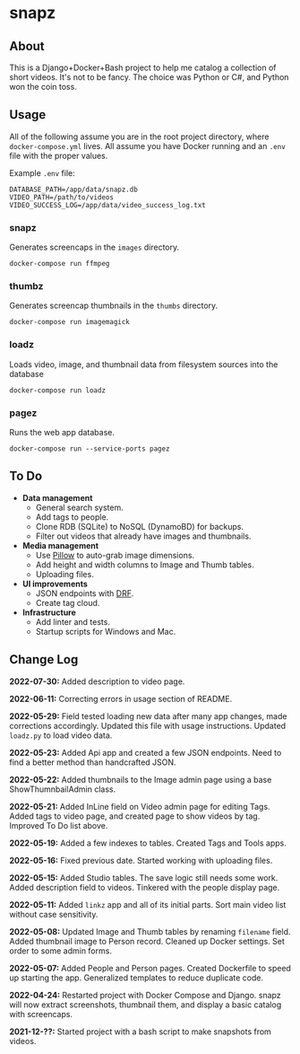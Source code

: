 # snapz

## About

This is a Django+Docker+Bash project to help me catalog a collection of short videos.
It's not to be fancy. The choice was Python or C#, and Python won the coin toss.

## Usage

All of the following assume you are in the root project directory, where `docker-compose.yml` lives.
All assume you have Docker running and an `.env` file with the proper values.

Example `.env` file:
```
DATABASE_PATH=/app/data/snapz.db
VIDEO_PATH=/path/to/videos
VIDEO_SUCCESS_LOG=/app/data/video_success_log.txt
```

### snapz

Generates screencaps in the `images` directory.

`docker-compose run ffmpeg`

### thumbz

Generates screencap thumbnails in the `thumbs` directory.

`docker-compose run imagemagick`

### loadz

Loads video, image, and thumbnail data from filesystem sources into the database

`docker-compose run loadz`

### pagez

Runs the web app database.

`docker-compose run --service-ports pagez`

## To Do

* **Data management**
  * General search system.
  * Add tags to people.
  * Clone RDB (SQLite) to NoSQL (DynamoBD) for backups.
  * Filter out videos that already have images and thumbnails.
* **Media management**
  * Use [Pillow](https://pillow.readthedocs.io/en/stable/) to auto-grab image dimensions.
  * Add height and width columns to Image and Thumb tables.
  * Uploading files.
* **UI improvements**
  * JSON endpoints with [DRF](https://www.django-rest-framework.org/).
  * Create tag cloud.
* **Infrastructure**
  * Add linter and tests.
  * Startup scripts for Windows and Mac.


## Change Log

**2022-07-30:** Added description to video page.

**2022-06-11:** Correcting errors in usage section of README.

**2022-05-29:** Field tested loading new data after many app changes, made corrections accordingly.
Updated this file with usage instructions.
Updated `loadz.py` to load video data.

**2022-05-23:** Added Api app and created a few JSON endpoints.
Need to find a better method than handcrafted JSON.

**2022-05-22:** Added thumbnails to the Image admin page using a base ShowThumnbailAdmin class.

**2022-05-21:** Added InLine field on Video admin page for editing Tags.
Added tags to video page, and created page to show videos by tag.
Improved To Do list above.

**2022-05-19:** Added a few indexes to tables.
Created Tags and Tools apps.

**2022-05-16:** Fixed previous date.
Started working with uploading files.

**2022-05-15:** Added Studio tables.
The save logic still needs some work.
Added description field to videos.
Tinkered with the people display page.

**2022-05-11:** Added `linkz` app and all of its initial parts.
Sort main video list without case sensitivity.

**2022-05-08:** Updated Image and Thumb tables by renaming `filename` field.
Added thumbnail image to Person record.
Cleaned up Docker settings.
Set order to some admin forms.

**2022-05-07:** Added People and Person pages.
Created Dockerfile to speed up starting the app.
Generalized templates to reduce duplicate code.

**2022-04-24:** Restarted project with Docker Compose and Django. 
snapz will now extract screenshots, thumbnail them, and display a basic catalog with screencaps.

**2021-12-??:** Started project with a bash script to make snapshots from videos.

